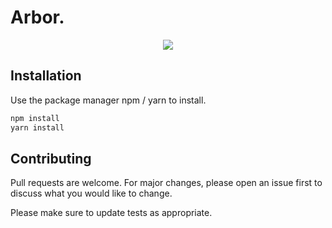 # Arbor.

<p align="center">
  <img src="https://user-images.githubusercontent.com/66514052/88294018-5d374080-cd19-11ea-8104-4ec298030396.gif">
</p>

## Installation

Use the package manager npm / yarn to install.

```bash
npm install
yarn install
```

## Contributing
Pull requests are welcome. For major changes, please open an issue first to discuss what you would like to change.

Please make sure to update tests as appropriate.


